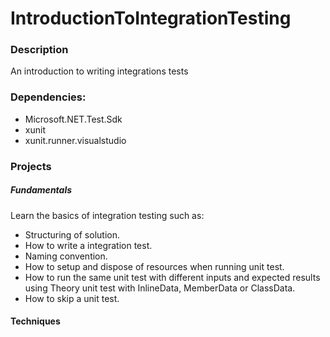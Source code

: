 # IntroductionToIntegrationTesting

### Description
An introduction to writing integrations tests

### Dependencies:
* Microsoft.NET.Test.Sdk
* xunit
* xunit.runner.visualstudio

### Projects

##### Fundamentals
Learn the basics of integration testing such as:
* Structuring of solution.
* How to write a integration test.
* Naming convention.
* How to setup and dispose of resources when running unit test.
* How to run the same unit test with different inputs and expected results using Theory unit test with InlineData, MemberData or ClassData.
* How to skip a unit test.

#### Techniques

